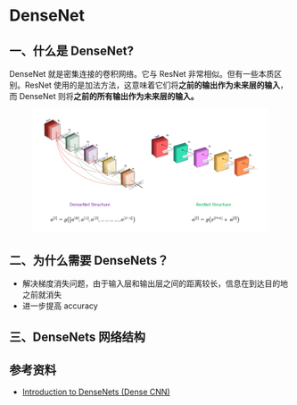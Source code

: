 # DenseNet

## 一、什么是 DenseNet?

DenseNet 就是密集连接的卷积网络。它与 ResNet 非常相似。但有一些本质区别。ResNet 使用的是加法方法，这意味着它们将**之前的输出作为未来层的输入**，而 DenseNet 则将**之前的所有输出作为未来层的输入。**

<figure><img src="../../.gitbook/assets/image.png" alt=""><figcaption></figcaption></figure>

## 二、为什么需要 DenseNets？

* 解决梯度消失问题，由于输入层和输出层之间的距离较长，信息在到达目的地之前就消失
* 进一步提高 accuracy

## 三、DenseNets 网络结构





## 参考资料

* [Introduction to DenseNets (Dense CNN)](https://www.analyticsvidhya.com/blog/2022/03/introduction-to-densenets-dense-cnn/)
